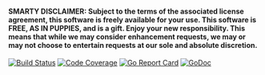 #### SMARTY DISCLAIMER: Subject to the terms of the associated license agreement, this software is freely available for your use. This software is FREE, AS IN PUPPIES, and is a gift. Enjoy your new responsibility. This means that while we may consider enhancement requests, we may or may not choose to entertain requests at our sole and absolute discretion.

[![Build Status](https://travis-ci.org/smartystreets/metrics.svg?branch=master)](https://travis-ci.org/smartystreets/metrics)
[![Code Coverage](https://codecov.io/gh/smartystreets/metrics/branch/master/graph/badge.svg)](https://codecov.io/gh/smartystreets/metrics)
[![Go Report Card](https://goreportcard.com/badge/github.com/smartystreets/metrics)](https://goreportcard.com/report/github.com/smartystreets/metrics)
[![GoDoc](https://godoc.org/github.com/smartystreets/metrics?status.svg)](http://godoc.org/github.com/smartystreets/metrics)
